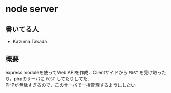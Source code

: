 # node server  
## 書いてる人  
 - Kazuma Takada  

## 概要  
express moduleを使ってWeb APIを作成．Clientサイドから `POST` を受け取ったり，phpのサーバに `POST` してたりしてた．  
PHPが無駄すぎるので，このサーバで一括管理するようにしたい  

